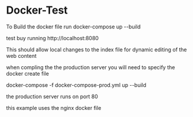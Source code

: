 # Docker-Test

To Build the docker file run 
docker-compose up --build 

test buy running http://localhost:8080 

This should allow local changes to the index file for dynamic editing of the web content 

when compling the the production server you will need to specify the docker create file 

docker-compose -f docker-compose-prod.yml up --build 

the production server runs on port 80 

this example uses the nginx docker file 


